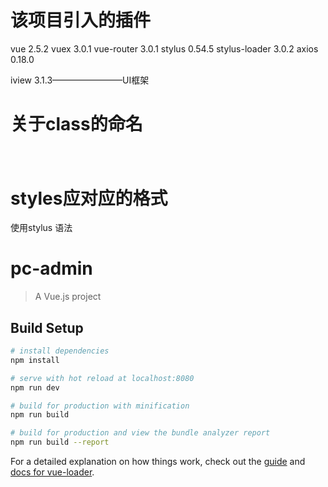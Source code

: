 # 该项目引入的插件
vue 2.5.2
vuex 3.0.1
vue-router 3.0.1
stylus 0.54.5
stylus-loader 3.0.2
axios 0.18.0


iview 3.1.3————————UI框架
# 关于class的命名
<div class="index">
  <div class="index-div"></div>
  <h1 class="index-title"></h1>
  <img class="index-img" />
</div>

# styles应对应的格式
使用stylus 语法 
<style lang="stylus" scoped>
#app
  font-family 'Avenir', Helvetica, Arial, sans-serif
  -webkit-font-smoothing antialiased
  -moz-osx-font-smoothing grayscale
  text-align center
  color #2c3e50
  margin-top 60px
  .app-img
    width 100%
  
</style>

# pc-admin

> A Vue.js project

## Build Setup

``` bash
# install dependencies
npm install

# serve with hot reload at localhost:8080
npm run dev

# build for production with minification
npm run build

# build for production and view the bundle analyzer report
npm run build --report
```

For a detailed explanation on how things work, check out the [guide](http://vuejs-templates.github.io/webpack/) and [docs for vue-loader](http://vuejs.github.io/vue-loader).

